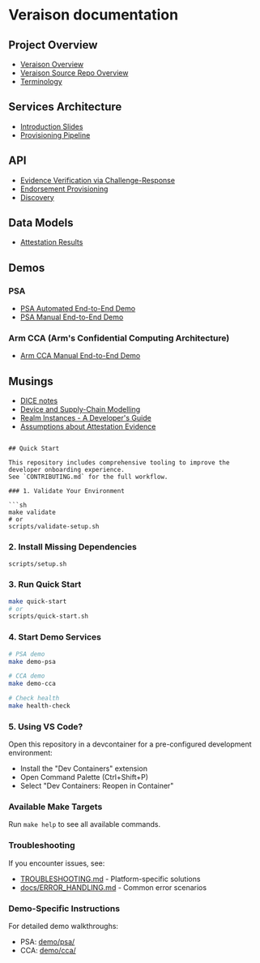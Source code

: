 # Veraison documentation

## Project Overview

* [Veraison Overview](project-overview.md)
* [Veraison Source Repo Overview](repo-guide.md)
* [Terminology](terminology.md)

## Services Architecture

* [Introduction Slides](slides/veraison-tmpdev2023.pdf)
* [Provisioning Pipeline](architecture/endorsement-provisioning.md)

## API

* [Evidence Verification via Challenge-Response](api/challenge-response/README.md)
* [Endorsement Provisioning](api/endorsement-provisioning/README.md)
* [Discovery](api/well-known/README.md)

## Data Models

* [Attestation Results](datamodels/attestation-results/README.md)

## Demos

### PSA

* [PSA Automated End-to-End Demo](demo/psa/automated-end-to-end.md)
* [PSA Manual End-to-End Demo](demo/psa/manual-end-to-end.md)

### Arm CCA (Arm's Confidential Computing Architecture)

* [Arm CCA Manual End-to-End Demo](demo/cca/manual-end-to-end.md)

## Musings

* [DICE notes](musings/dice.md)
* [Device and Supply-Chain Modelling](musings/device-and-supply-chain-modelling.md)
* [Realm Instances - A Developer's Guide](musings/realm-instance.md)
* [Assumptions about Attestation Evidence](musings/token-assumptions.md)
```

## Quick Start

This repository includes comprehensive tooling to improve the developer onboarding experience.
See `CONTRIBUTING.md` for the full workflow.

### 1. Validate Your Environment

```sh
make validate
# or
scripts/validate-setup.sh
```

### 2. Install Missing Dependencies

```sh
scripts/setup.sh
```

### 3. Run Quick Start

```sh
make quick-start
# or
scripts/quick-start.sh
```

### 4. Start Demo Services

```sh
# PSA demo
make demo-psa

# CCA demo
make demo-cca

# Check health
make health-check
```

### 5. Using VS Code?

Open this repository in a devcontainer for a pre-configured development environment:
- Install the "Dev Containers" extension
- Open Command Palette (Ctrl+Shift+P)
- Select "Dev Containers: Reopen in Container"

### Available Make Targets

Run `make help` to see all available commands.

### Troubleshooting

If you encounter issues, see:
- [TROUBLESHOOTING.md](TROUBLESHOOTING.md) - Platform-specific solutions
- [docs/ERROR_HANDLING.md](docs/ERROR_HANDLING.md) - Common error scenarios

### Demo-Specific Instructions

For detailed demo walkthroughs:
- PSA: [demo/psa/](demo/psa/)
- CCA: [demo/cca/](demo/cca/)
